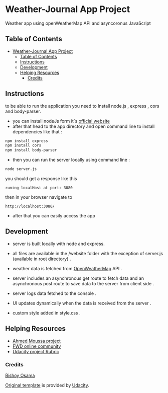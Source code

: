 # Weather-Journal App Project

Weather app using openWeatherMap API and asyncoronus JavaScript

## Table of Contents

- [Weather-Journal App Project](#weather-journal-app-project)
  - [Table of Contents](#table-of-contents)
  - [Instructions](#instructions)
  - [Development](#development)
  - [Helping Resources](#helping-resources)
    - [Credits](#credits)

## Instructions
to be able to run the application you need to  Install node.js , express , cors and body-parser.

* you can install nodeJs form it`s [official website](https://nodejs.org/en/)
* after that head to the app directory and open command line to install dependencies like that :
  
```bash
npm install express
npm install cors
npm install body-parser
```
* then you can run the server locally using command line :

```bash
node server.js
```
you should get a response like this

```text
runing localHost at port: 3080
```
then in your browser navigate to

```link
http://localhost:3080/
```
* after that you can easily access the app
  
## Development

* server is built locally with node and express.

* all files are available in the /website folder with the exception of server.js (available in root directory) .

* weather data is fetched from [OpenWeatherMap](https://openweathermap.org) API .

* server includes an asynchronous get route to fetch data and an asynchronous post route to save data to the server from client side .
  
* server logs data fetched to the console .

* UI updates dynamically when the data is received from the server .

* custom style added in style.css .
## Helping Resources
* [Ahmed Moussa project](https://github.com/Mindirix/Weather-Journal-App)
* [FWD online community](https://nfpdiscussions.udacity.com)
* [Udacity project Rubric](https://review.udacity.com/#!/rubrics/4671/view)

### Credits
[Bishoy Osama](https://github.com/beshoy96)

[Original template](https://github.com/udacity/fend/tree/refresh-2019) is provided by [Udacity](https://github.com/udacity).
